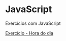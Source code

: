 # JavaScript
Exercícios com JavaScript

<a href="https://leeticia-araaujo.github.io/javascript/exercicios/05-hora-do-dia/" target="_blank">Exercício - Hora do dia</a>
